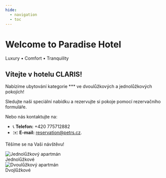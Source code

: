 ```yaml
---
hide:
  - navigation
  - toc
---
```


<!-- START: Full-width Hero Banner -->
<div class="hero-banner">
  <div class="hero-content">
    <h1>Welcome to Paradise Hotel</h1>
    <p>Luxury • Comfort • Tranquility</p>
  </div>
</div>
<!-- END: Full-width Hero Banner -->


## Vítejte v hotelu CLARIS!

Nabízíme ubytování kategorie *** ve dvoulůžkových a jednolůžkových pokojích!

Sledujte naši speciální nabídku a rezervujte si pokoje pomocí rezervačního formuláře.

Nebo nás kontaktujte na:

- 📞 **Telefon:** +420 775712882
- ✉️ **E-mail:** reservation@petrs.cz.

Těšíme se na Vaši návštěvu!


<!-- START: Room Cards -->
<section class="featured-rooms-section">
  <div class="featured-room" onclick="location.href='rooms/#jednoluzkove-pokoje'">
    <img src="../assets/hotel1.jpg" alt="Jednolůžkový apartmán">
    <div class="room-label">Jednolůžkové</div>
  </div>
  <div class="featured-room" onclick="location.href='rooms/#jednoluzkove-pokoje'">
    <img src="../assets/hotel2.jpg" alt="Dvoulůžkový apartmán">
    <div class="room-label">Dvojlůžkové</div>
  </div>
</section>
<!-- END: Room Cards -->

